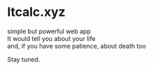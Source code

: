 # ltcalc.xyz
simple but powerful web app  
It would tell you about your life  
and, if you have some patience, about death too  
  
Stay tuned.
